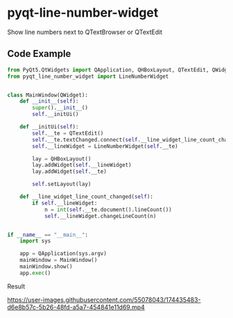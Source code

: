 # pyqt-line-number-widget
Show line numbers next to QTextBrowser or QTextEdit

## Code Example

```python
from PyQt5.QtWidgets import QApplication, QHBoxLayout, QTextEdit, QWidget
from pyqt_line_number_widget import LineNumberWidget


class MainWindow(QWidget):
    def __init__(self):
        super().__init__()
        self.__initUi()

    def __initUi(self):
        self.__te = QTextEdit()
        self.__te.textChanged.connect(self.__line_widget_line_count_changed)
        self.__lineWidget = LineNumberWidget(self.__te)

        lay = QHBoxLayout()
        lay.addWidget(self.__lineWidget)
        lay.addWidget(self.__te)

        self.setLayout(lay)

    def __line_widget_line_count_changed(self):
        if self.__lineWidget:
            n = int(self.__te.document().lineCount())
            self.__lineWidget.changeLineCount(n)


if __name__ == "__main__":
    import sys

    app = QApplication(sys.argv)
    mainWindow = MainWindow()
    mainWindow.show()
    app.exec()
```

Result

https://user-images.githubusercontent.com/55078043/174435483-d6e8b57c-5b26-48fd-a5a7-454841e11d69.mp4


